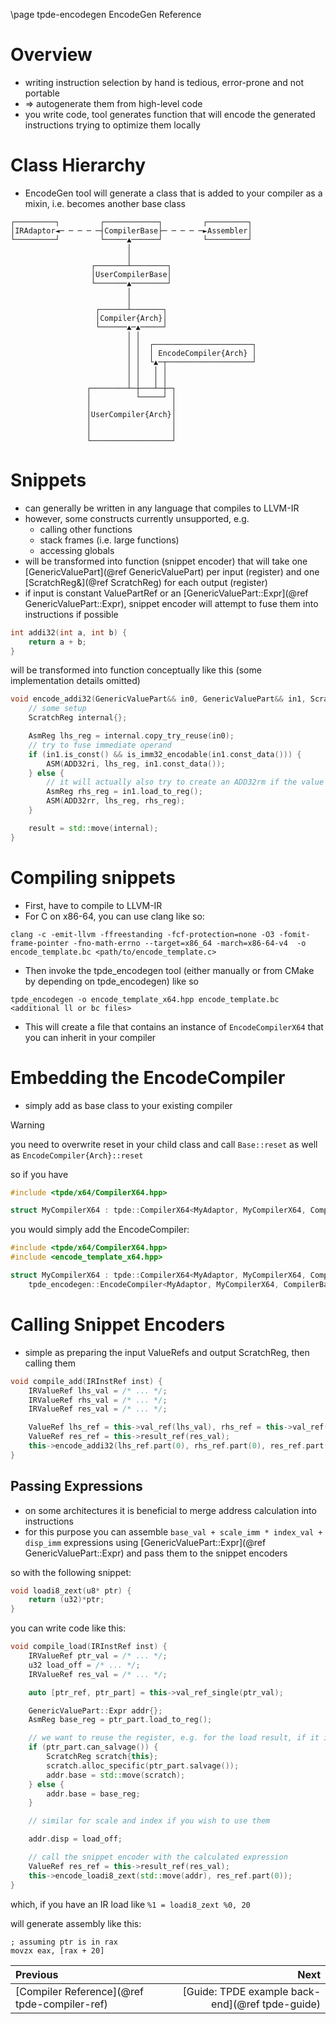 \page tpde-encodegen EncodeGen Reference

# Overview

- writing instruction selection by hand is tedious, error-prone and not portable
- => autogenerate them from high-level code
- you write code, tool generates function that will encode the generated instructions trying to optimize them locally

# Class Hierarchy
- EncodeGen tool will generate a class that is added to your compiler as a mixin, i.e. becomes another base class
```
┌─────────┐         ┌────────────┐         ┌─────────┐ 
│IRAdaptor◄─ ─ ─ ─ ─┤CompilerBase├─ ─ ─ ─ ─►Assembler│ 
└─────────┘         └─────▲──────┘         └─────────┘ 
                          │                            
                          │                            
                  ┌───────┴────────┐                   
                  │UserCompilerBase│                   
                  └───────▲────────┘                   
                          │                            
                          │                            
                   ┌──────┴───────┐                    
                   │Compiler{Arch}│                    
                   └──────▲─▲─────┘                    
                          │ │                          
                          │ │  ┌──────────────────────┐
                          │ │  │ EncodeCompiler{Arch} │
                          │ │  └▲─┬───────────────────┘
                          │ │   │ │                    
                          │ │   │ │                    
                 ┌────────┴─┼───┴─┼─┐                  
                 │          └─────┘ │                  
                 │                  │                  
                 │UserCompiler{Arch}│                  
                 │                  │                  
                 │                  │                  
                 └──────────────────┘                  
```

# Snippets
- can generally be written in any language that compiles to LLVM-IR
- however, some constructs currently unsupported, e.g.
    - calling other functions
    - stack frames (i.e. large functions)
    - accessing globals
- will be transformed into function (snippet encoder) that will take one [GenericValuePart](@ref GenericValuePart) per input (register) and one [ScratchReg&](@ref ScratchReg)
    for each output (register)
- if input is constant ValuePartRef or an [GenericValuePart::Expr](@ref GenericValuePart::Expr), snippet encoder will attempt to fuse them into instructions if possible

```c
int addi32(int a, int b) {
    return a + b;
}
```

will be transformed into function conceptually like this (some implementation details omitted)
```cpp
void encode_addi32(GenericValuePart&& in0, GenericValuePart&& in1, ScratchReg& result) {
    // some setup
    ScratchReg internal{};

    AsmReg lhs_reg = internal.copy_try_reuse(in0);
    // try to fuse immediate operand
    if (in1.is_const() && is_imm32_encodable(in1.const_data())) {
        ASM(ADD32ri, lhs_reg, in1.const_data());
    } else {
        // it will actually also try to create an ADD32rm if the value is currently spilled
        AsmReg rhs_reg = in1.load_to_reg();
        ASM(ADD32rr, lhs_reg, rhs_reg);
    }

    result = std::move(internal);
}
```

# Compiling snippets
- First, have to compile to LLVM-IR
- For C on x86-64, you can use clang like so:

`clang -c -emit-llvm -ffreestanding -fcf-protection=none -O3 -fomit-frame-pointer -fno-math-errno --target=x86_64 -march=x86-64-v4 
 -o encode_template.bc <path/to/encode_template.c>`
- Then invoke the tpde_encodegen tool (either manually or from CMake by depending on tpde_encodegen) like so

`tpde_encodegen -o encode_template_x64.hpp encode_template.bc <additional ll or bc files>`
- This will create a file that contains an instance of `EncodeCompilerX64` that you can inherit in your compiler

# Embedding the EncodeCompiler
- simply add as base class to your existing compiler

> [!warning]
> you need to overwrite reset in your child class and call `Base::reset` as well as `EncodeCompiler{Arch}::reset`

so if you have
```cpp
#include <tpde/x64/CompilerX64.hpp>

struct MyCompilerX64 : tpde::CompilerX64<MyAdaptor, MyCompilerX64, CompilerBase, CompilerConfig>
```

you would simply add the EncodeCompiler:

```cpp
#include <tpde/x64/CompilerX64.hpp>
#include <encode_template_x64.hpp>

struct MyCompilerX64 : tpde::CompilerX64<MyAdaptor, MyCompilerX64, CompilerBase, CompilerConfig>,
    tpde_encodegen::EncodeCompiler<MyAdaptor, MyCompilerX64, CompilerBase, CompilerConfig>
```

# Calling Snippet Encoders
- simple as preparing the input ValueRefs and output ScratchReg, then calling them

```cpp
void compile_add(IRInstRef inst) {
    IRValueRef lhs_val = /* ... */;
    IRValueRef rhs_val = /* ... */;
    IRValueRef res_val = /* ... */;

    ValueRef lhs_ref = this->val_ref(lhs_val), rhs_ref = this->val_ref(rhs_val);
    ValueRef res_ref = this->result_ref(res_val);
    this->encode_addi32(lhs_ref.part(0), rhs_ref.part(0), res_ref.part(0));
}
```

## Passing Expressions
- on some architectures it is beneficial to merge address calculation into instructions
- for this purpose you can assemble `base_val + scale_imm * index_val + disp_imm` expressions using [GenericValuePart::Expr](@ref GenericValuePart::Expr)
  and pass them to the snippet encoders

so with the following snippet:
```c
void loadi8_zext(u8* ptr) {
    return (u32)*ptr;
}
```

you can write code like this:
```cpp
void compile_load(IRInstRef inst) {
    IRValueRef ptr_val = /* ... */;
    u32 load_off = /* ... */;
    IRValueRef res_val = /* ... */;

    auto [ptr_ref, ptr_part] = this->val_ref_single(ptr_val);

    GenericValuePart::Expr addr{};
    AsmReg base_reg = ptr_part.load_to_reg();

    // we want to reuse the register, e.g. for the load result, if it is salvageable
    if (ptr_part.can_salvage()) {
        ScratchReg scratch{this};
        scratch.alloc_specific(ptr_part.salvage());
        addr.base = std::move(scratch);
    } else {
        addr.base = base_reg;
    }

    // similar for scale and index if you wish to use them

    addr.disp = load_off;

    // call the snippet encoder with the calculated expression
    ValueRef res_ref = this->result_ref(res_val);
    this->encode_loadi8_zext(std::move(addr), res_ref.part(0));
}
```

which, if you have an IR load like `%1 = loadi8_zext %0, 20`

will generate assembly like this:
```
; assuming ptr is in rax
movzx eax, [rax + 20]
```

<div class="section_buttons">
 
| Previous          |                              Next |
|:------------------|----------------------------------:|
| [Compiler Reference](@ref tpde-compiler-ref) | [Guide: TPDE example back-end](@ref tpde-guide) |
 
</div>

